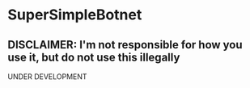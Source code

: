 # SuperSimpleBotnet
## DISCLAIMER: I'm not responsible for how you use it, but do not use this illegally

UNDER DEVELOPMENT
